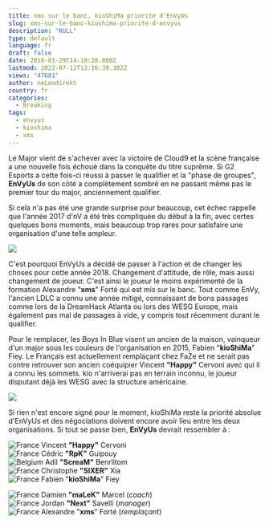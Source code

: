 ```yaml
---
title: xms sur le banc, kioShiMa priorité d'EnVyUs
slug: xms-sur-le-banc-kioshima-priorite-d-envyus
description: "NULL"
type: default
language: fr
draft: false
date: 2018-01-29T14:10:28.000Z
lastmod: 2022-07-12T13:16:39.302Z
views: "47681"
author: neLendirekt
country: fr
categories:
  - Breaking
tags:
  - envyus
  - kioshima
  - xms
---
```

Le Major vient de s'achever avec la victoire de Cloud9 et la scène française a une nouvelle fois échoué dans la conquête du titre suprême. Si G2 Esports a cette fois-ci réussi à passer le qualifier et la "phase de groupes", **EnVyUs** de son côté a complètement sombré en ne passant même pas le premier tour du major, anciennement qualifier. 

Si cela n'a pas été une grande surprise pour beaucoup, cet échec rappelle que l'année 2017 d'nV a été très compliquée du début à la fin, avec certes quelques bons moments, mais beaucoup trop rares pour satisfaire une organisation d'une telle ampleur.

![](//picture/5a1f686c95ef5/pic.jpg)

C'est pourquoi EnVyUs a décidé de passer à l'action et de changer les choses pour cette année 2018\. Changement d'attitude, de rôle, mais aussi changement de joueur. C'est ainsi le joueur le moins expérimenté de la formation Alexandre "**xms**" Forté qui est mis sur le banc. Tout comme EnVy, l'ancien LDLC a connu une année mitigé, connaissant de bons passages comme lors de la DreamHack Atlanta ou lors des WESG Europe, mais également pas mal de passages à vide, y compris tout récemment durant le qualifier.

Pour le remplacer, les Boys In Blue visent un ancien de la maison, vainqueur d'un major sous les couleurs de l'organisation en 2015, Fabien "**kioShiMa**" Fiey. Le Français est actuellement remplaçant chez FaZe et ne serait pas contre retrouver son ancien coéquipier Vincent **"Happy"** Cervoni avec qui il a connu les sommets. kio n'arriverai pas en terrain inconnu, le joueur disputant déjà les WESG avec la structure américaine.

![](//picture/5a1f682579fae/pic.jpg)

Si rien n'est encore signé pour le moment, kioShiMa reste la priorité absolue d'EnVyUs et des négociations doivent encore avoir lieu entre les deux organisations. Si tout se passe bien, **EnVyUs** devrait ressembler à :

![France](/images/countries/fr.svg)⁠ Vincent **"Happy"** Cervoni  
![France](/images/countries/fr.svg)⁠ Cédric **"RpK"** Guipouy  
![Belgium](/images/countries/be.svg)⁠ Adil **"ScreaM"** Benrlitom  
![France](/images/countries/fr.svg)⁠ Christophe **"SIXER"** Xia  
![France](/images/countries/fr.svg)⁠ Fabien "**kioShiMa**" Fiey

![France](/images/countries/fr.svg)⁠ Damien **"maLeK"** Marcel (_coach_)  
![France](/images/countries/fr.svg)⁠ Jordan **"Next"** Savelli (_manager_)  
![France](/images/countries/fr.svg)⁠ Alexandre "**xms**" Forté (_remplaçant_)
